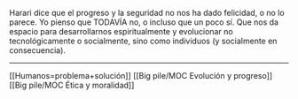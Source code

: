Harari dice que el progreso y la seguridad no nos ha dado felicidad, o no lo parece. Yo pienso que TODAVÍA no, o incluso que un poco sí.  Que nos da espacio para desarrollarnos espiritualmente y evolucionar no tecnológicamente o socialmente, sino como individuos (y socialmente en consecuencia).

---
[[Humanos=problema+solución]] [[Big pile/MOC Evolución y progreso]] [[Big pile/MOC Ética y moralidad]] 